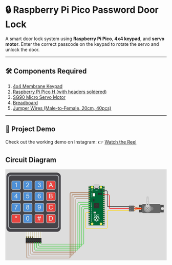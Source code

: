 # 🔒 Raspberry Pi Pico Password Door Lock

A smart door lock system using **Raspberry Pi Pico**, **4x4 keypad**, and **servo motor**.
Enter the correct passcode on the keypad to rotate the servo and unlock the door.

---

## 🛠 Components Required

1. [4x4 Membrane Keypad](https://robocraze.com/products/4x4-membrane-keypad?_pos=1&_psq=KEYPAD&_ss=e&_v=1.0)
2. [Raspberry Pi Pico H (with headers soldered)](https://robocraze.com/products/raspberry-pi-pico-h-pico-with-headers-soldered?_pos=1&_psq=RASPBERRY+PI+PICO+H&_ss=e&_v=1.0)
3. [SG90 Micro Servo Motor](https://robocraze.com/products/sg90-micro-servo-motor?_pos=1&_psq=Servo+motor+%28SG90%29&_ss=e&_v=1.0)
4. [Breadboard](https://robocraze.com/products/breadboard?_pos=3&_psq=BREADBOARD&_ss=e&_v=1.0)
5. [Jumper Wires (Male-to-Female, 20cm, 40pcs)](https://robocraze.com/products/f2m-jumper-wires-20cm-40pcs?_pos=1&_psq=JUMPER+WIRES&_ss=e&_v=1.0)

---

## 🎥 Project Demo

Check out the working demo on Instagram:
👉 [Watch the Reel](https://www.instagram.com/reel/DNsUmaH5kku/?igsh=MWszamFtOTN6OHl1MQ==)


## Circuit Diagram
![Pico Password Lock Circuit](./password_lock_circuit_diagram.png)


